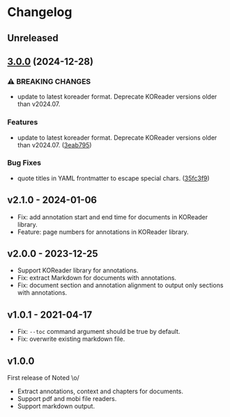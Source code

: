 # Changelog

## Unreleased

## [3.0.0](https://github.com/codito/noted/compare/v2.1.0...v3.0.0) (2024-12-28)


### ⚠ BREAKING CHANGES

* update to latest koreader format. Deprecate KOReader versions older than v2024.07.

### Features

* update to latest koreader format. Deprecate KOReader versions older than v2024.07. ([3eab795](https://github.com/codito/noted/commit/3eab7958e644d1cf521687f7ff428434e4109458))


### Bug Fixes

* quote titles in YAML frontmatter to escape special chars. ([35fc3f9](https://github.com/codito/noted/commit/35fc3f9ad1af398da88f69c7e521f01b5b283331))

## v2.1.0 - 2024-01-06

- Fix: add annotation start and end time for documents in KOReader library.
- Feature: page numbers for annotations in KOReader library.

## v2.0.0 - 2023-12-25

- Support KOReader library for annotations.
- Fix: extract Markdown for documents with annotations.
- Fix: document section and annotation alignment to output only sections with annotations.

## v1.0.1 - 2021-04-17

- Fix: `--toc` command argument should be true by default.
- Fix: overwrite existing markdown file.

## v1.0.0

First release of Noted \o/

- Extract annotations, context and chapters for documents.
- Support pdf and mobi file readers.
- Support markdown output.
